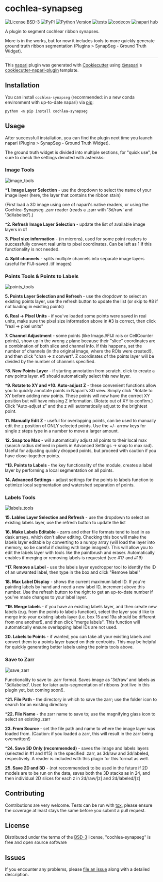 # cochlea-synapseg

[![License BSD-3](https://img.shields.io/pypi/l/cochlea-synapseg.svg?color=green)](https://github.com/ucsdmanorlab/cochlea-synapseg/raw/main/LICENSE)
[![PyPI](https://img.shields.io/pypi/v/cochlea-synapseg.svg?color=green)](https://pypi.org/project/cochlea-synapseg)
[![Python Version](https://img.shields.io/pypi/pyversions/cochlea-synapseg.svg?color=green)](https://python.org)
[![tests](https://github.com/ucsdmanorlab/cochlea-synapseg/workflows/tests/badge.svg)](https://github.com/ucsdmanorlab/cochlea-synapseg/actions)
[![codecov](https://codecov.io/gh/ucsdmanorlab/cochlea-synapseg/branch/main/graph/badge.svg)](https://codecov.io/gh/ucsdmanorlab/cochlea-synapseg)
[![napari hub](https://img.shields.io/endpoint?url=https://api.napari-hub.org/shields/cochlea-synapseg)](https://napari-hub.org/plugins/cochlea-synapseg)

A plugin to segment cochlear ribbon synapses. 

More is in the works, but for now it includes tools to more quickly generate ground truth ribbon segmentation (Plugins > SynapSeg - Ground Truth Widget).

----------------------------------

This [napari] plugin was generated with [Cookiecutter] using [@napari]'s [cookiecutter-napari-plugin] template.

<!--
Don't miss the full getting started guide to set up your new package:
https://github.com/napari/cookiecutter-napari-plugin#getting-started

and review the napari docs for plugin developers:
https://napari.org/stable/plugins/index.html
-->

## Installation

You can install `cochlea-synapseg` (recommended: in a new conda environment with up-to-date napari) via [pip]:

    python -m pip install cochlea-synapseg

## Usage

After successfull installation, you can find the plugin next time you launch napari (Plugins > SynapSeg - Ground Truth Widget).

The ground truth widget is divided into multiple sections, for "quick use", be sure to check the settings denoted with asterisks:

### Image Tools

![image_tools](https://github.com/user-attachments/assets/323984ad-2cd3-4816-8ee5-e8b3f5063bc0)

\***1. Image Layer Selection** - use the dropdown to select the name of your image layer (here, the layer that contains the ribbon stain)

(First load a 3D image using one of napari's native readers, or using the Cochlea-Synapseg .zarr reader (reads a .zarr with '3d/raw' and '3d/labeled').)

\***2. Refresh Image Layer Selection** - update the list of available image layers in #1

**3. Pixel size information** - (in microns), used for some point readers to successfully convert real units to pixel coordinates. Can be left as 1 if this functionality is not needed.

**4. Split channels** - splits multiple channels into separate image layers (useful for FIJI-saved .tif images)

### Points Tools & Points to Labels

![points_tools](https://github.com/user-attachments/assets/6b271d5c-51c1-4ca4-b3c0-683dddd69dc8)

**5. Points Layer Selection and Refresh** - use the dropdown to select an existing points layer, use the refresh button to update the list (or skip to #8 if not loading in existing points)

**6. Real -> Pixel Units** - if you've loaded some points were saved in real units, make sure the pixel size information above in #3 is correct, then click "real -> pixel units"

**7. Channel Adjustment** - some points (like ImageJ/FIJI rois or CellCounter points), show up in the wrong z plane because their "slice" coordinates are a combination of both slice and channel info. If this happens, set the number of channels (in the original image, where the ROIs were created!), and then click "chan -> z convert". Z coordinates of the points layer will be divided by the number of channels specified. 

\***8. New Points Layer** - if starting annotation from scratch, click to create a new points layer. #5 should automatically select this new layer. 

\***9. Rotate to XY and \*10. Auto-adjust Z** - these convenient functions allow you to quickly annotate points in Napari's 3D view. Simply click "Rotate to XY before adding new points. These points will now have the correct XY position but will have missing Z information. (Rotate out of XY to confirm.) Click "Auto-adjust z" and the z will automatically adjust to the brightest point. 

**11. Manually Edit Z** - useful for overlapping points, can be used to manually edit the z position of ONLY selected points. Use the +/- arrow keys for single z steps type in a number to move a larger amount. 

**12. Snap too Max** - will automatically adjust all points to their local max (search radius defined in pixels in Advanced Settings -> snap to max rad). Useful for adjusting quickly dropped points, but proceed with caution if you have close-together points. 

\***13. Points to Labels** - the key functionality of the module, creates a label layer by performing a local segmentation on all points.

**14. Advanced Settings** - adjust settings for the points to labels function to optimize local segmentation and watershed separation of points. 

### Labels Tools

![labels_tools](https://github.com/user-attachments/assets/6ef20ff6-61e2-4337-a177-8f957a67fb39)

**15. Lables Layer Selection and Refresh** - use the dropdown to select an existing labels layer, use the refresh button to update the list

**16. Make Labels Editable** - zarrs and other file formats tend to load in as dask arrays, which don't allow editing. Checking this box will make the labels layer editable by converting to a numpy array (will load the layer into memory, so be careful if dealing with large images!). This will allow you to edit the labels layer with tools like the paintbrush and eraser. Automatically enables if merging or removing labels is requested (see #17 and #19)

\***17. Remove a Label** - use the labels layer eyedropper tool to identify the ID of an unwanted label, then type in the box and click "Remove label"

**18. Max Label Display** - shows the current maximum label ID. If you're painting labels by hand and need a new label ID, increment above this number. Use the refresh button to the right to get an up-to-date number if you've made changes to your label layer.

\***19. Merge labels** - if you have an existing labels layer, and then create new labels (e.g. from the points to labels function), select the layer you'd like to merge into your existing labels layer (i.e. box 15 and 19a should be different from one another!), and then click "merge labels". This function will automatically ensure overlapping label IDs are not used. 

**20. Labels to Points** - if wanted, you can take all your existing labels and convert them to a points layer based on their centroids. This may be helpful for quickly generating better labels using the points tools above. 

### Save to Zarr

![save_zarr](https://github.com/user-attachments/assets/1d824f49-012f-4fac-8fa1-64d7d319cd34)

Functionality to save to .zarr format. Saves image as '3d/raw' and labels as '3d/labeled'. Used for later auto-segmentation of ribbons (not live in this plugin yet, but coming soon!). 

\***21. File Path** - the directory in which to save the zarr; use the folder icon to search for an existing directory

\***22. File Name** - the zarr name to save to; use the magnifying glass icon to select an existing .zarr

**23. From Source** - set the file path and name to where the image layer was loaded from. (Caution: if you loaded a zarr, this will result in the zarr being overwritten!)

\***24. Save 3D Only (recommended)** - saves the image and labels layers (selected in #1 and #15) in the specified .zarr, as 3d/raw and 3d/labeled, respectively. A reader is included with this plugin for this format as well. 

**25. Save 2D and 3D** - (not recommended) to be used in the future if 2D models are to be run on the data, saves both the 3D stacks as in 24, and then individual 2D slices for each z in 2d/raw/[z] and 2d/labeled/[z]



## Contributing

Contributions are very welcome. Tests can be run with [tox], please ensure
the coverage at least stays the same before you submit a pull request.

## License

Distributed under the terms of the [BSD-3] license,
"cochlea-synapseg" is free and open source software

## Issues

If you encounter any problems, please [file an issue] along with a detailed description.

[napari]: https://github.com/napari/napari
[Cookiecutter]: https://github.com/audreyr/cookiecutter
[@napari]: https://github.com/napari
[MIT]: http://opensource.org/licenses/MIT
[BSD-3]: http://opensource.org/licenses/BSD-3-Clause
[GNU GPL v3.0]: http://www.gnu.org/licenses/gpl-3.0.txt
[GNU LGPL v3.0]: http://www.gnu.org/licenses/lgpl-3.0.txt
[Apache Software License 2.0]: http://www.apache.org/licenses/LICENSE-2.0
[Mozilla Public License 2.0]: https://www.mozilla.org/media/MPL/2.0/index.txt
[cookiecutter-napari-plugin]: https://github.com/napari/cookiecutter-napari-plugin
[file an issue]: https://github.com/ucsdmanorlab/cochlea-synapseg/issues/new

[napari]: https://github.com/napari/napari
[tox]: https://tox.readthedocs.io/en/latest/
[pip]: https://pypi.org/project/pip/
[PyPI]: https://pypi.org/
